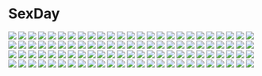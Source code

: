 # SexDay
![](https://konachan.com/image/6b3e1ed2f257d1ace489750613b40e0f/Konachan.com%20-%20186929%202girls%20aircraft%20black_hair%20boat%20bow_%28weapon%29%20brown_eyes%20brown_hair%20fire%20jeanex%20long_hair%20short_hair%20tears%20thighhighs%20torn_clothes%20water%20weapon.jpg)
![](https://konachan.com/image/d2af4d28df185a73de25f5d65acc4fc7/Konachan.com%20-%20279871%20armor%20blonde_hair%20blue_eyes%20breasts%20chain%20dress%20elbow_gloves%20fate_grand_order%20fate_%28series%29%20gloves%20headdress%20long_hair%20nasaniliu%20thighhighs.jpg)
![](https://konachan.com/image/7c2638e4a1f6ea1e8d01ce1a2d6a6cbf/Konachan.com%20-%20154106%20art_jam%20black_hair%20boat%20earmuffs%20gloves%20original%20snow%20winter.jpg)
![](https://konachan.com/image/ac0befd39dc0c663cc2253cc31736cc7/Konachan.com%20-%20239713%20animal%20black_hair%20bow%20breasts%20dress%20houjuu_nue%20lzh%20red_eyes%20short_hair%20snake%20thighhighs%20touhou%20weapon%20wings%20zettai_ryouiki.jpg)
![](https://konachan.com/image/85cee2722c4e329f5e78601838174c7f/Konachan.com%20-%20185907%20anthropomorphism%20blonde_hair%20blue_eyes%20felix_%28felix901123%29%20gun%20long_hair%20mechagirl%20mobile_suit_gundam%20sinanju%20space%20stars%20weapon.jpg)
![](https://konachan.com/jpeg/de9d8e1a1e66eb49523826f172f32ee3/Konachan.com%20-%20180016%20blue_hair%20bow%20breasts%20fang%20flat_chest%20game_cg%20hexenhaus%20iroha_%28unyun%29%20long_hair%20nipples%20no_bra%20open_shirt%20panties%20purple_eyes%20shirt_lift%20underwear.jpg)
![](https://konachan.com/image/d3879b686725fdc6deb619763b683755/Konachan.com%20-%20236929%20group%20male%20original%20ra-bit.jpg)
![](https://konachan.com/jpeg/001a012a67ceefd3fa0b4ce7588ae98b/Konachan.com%20-%20247047%20bai_yemeng%20original%20pixiv_fantasia%20signed%20tian_ling_qian_ye%20waifu2x.jpg)
![](https://konachan.com/jpeg/45288aaca69b7e610c00cd3344b75bbe/Konachan.com%20-%20202060%20ass%20bed%20blue_hair%20kazakami_shun%20loli%20original%20panties%20short_hair%20underwear.jpg)
![](https://konachan.com/image/18b59ad1167725ae4f311acd42dbab38/Konachan.com%20-%2068654%20blue_hair%20breasts%20cleavage%20garter_belt%20haotone_tsubasa%20hontani_kanae%20kisaragi_gold_star%20long_hair%20maid%20purple_eyes%20saga_planets%20stockings%20valentine.jpg)
![](https://konachan.com/image/aec1bc0d152d1a0c946020a30a161a87/Konachan.com%20-%20148773%20brown_eyes%20brown_hair%20chuunibyou_demo_koi_ga_shitai%21%20long_hair%20nibutani_shinka%20panties%20pon_%28shind_997%29%20tan_lines%20underwear.jpg)
![](https://konachan.com/image/991986d05993beec7e2aaeae95f9c0b4/Konachan.com%20-%2019737%20fate_%28series%29%20fate_stay_night%20tohsaka_rin%20type-moon.jpg)
![](https://konachan.com/image/95073f63c0c10e35b14ce5d8be97abc7/Konachan.com%20-%20204629%20aqua_eyes%20blonde_hair%20bubbles%20headdress%20original%20sakimichan%20underwater%20water%20watermark.jpg)
![](https://konachan.com/jpeg/2ab2235fc28fd1e8be7e3067bbcaee01/Konachan.com%20-%20202262%202girls%20alice_cartelet%20blue_eyes%20brown_eyes%20brown_hair%20choker%20dress%20flowers%20kiniro_mosaic%20loli%20oomiya_shinobu%20orange_hair%20ribbons%20riichu%20scan%20twintails.jpg)
![](https://konachan.com/jpeg/774d78fb75f5550aa8e7862397cd2d04/Konachan.com%20-%20120931%20animal%20book%20brown_eyes%20brown_hair%20cape%20cat%20feathers%20flowers%20hat%20knife%20magic%20petals%20rose%20short_hair%20sugina_miki%20thighhighs%20watermark%20weapon%20witch.jpg)
![](https://konachan.com/jpeg/6012bcf6b4b9284df47334b1cb266c7a/Konachan.com%20-%20300918%20breasts%20brown_eyes%20brown_hair%20cosplay%20haruhisky%20maid%20samurai_spirits%20short_hair%20suzumiya_haruhi%20thighhighs%20undressing%20weapon.jpg)
![](https://konachan.com/jpeg/7e23f788696e75d172e93a8a28d30ba6/Konachan.com%20-%20127474%20blonde_hair%20breasts%20cleavage%20dress%20hat%20purple_eyes%20shuugetsu_karasu%20thighhighs%20touhou%20valentine%20yakumo_yukari.jpg)
![](https://konachan.com/image/e01391ea1e5a5cce0b9c3f466a17609c/Konachan.com%20-%20156084%20hyperdimension_neptunia%20long_hair%20purple_hair%20pururut%20red_eyes%20tsunako.jpg)
![](https://konachan.com/image/1cd8fb4a04500f3bdc1403c6da10d76a/Konachan.com%20-%2084160%20bianca%27s_daughter%20bike_shorts%20blonde_hair%20dragon_quest%20loli%20moonknives%20shorts%20staff.jpg)
![](https://konachan.com/image/b088413d33a84d6b391007376266a65f/Konachan.com%20-%2033814%202girls%20blue_eyes%20brown_hair%20green_eyes%20loli%20long_hair%20mizuki_saori%20mizuki_shiori%20panties%20see_through%20studio_ring%20twins%20underwear%20watermark.jpg)
![](https://konachan.com/jpeg/e0e1ffa87513b1424abd3d8b1b3bee79/Konachan.com%20-%20303807%20brown_eyes%20brown_hair%20flowers%20japanese_clothes%20kimono%20long_hair%20original%20polychromatic%20saijou_haruki.jpg)
![](https://konachan.com/image/d9f680a74440f3c9abd6aaf1796c6619/Konachan.com%20-%2069312%20amami_haruka%20blue_hair%20brown_eyes%20brown_hair%20idolmaster%20kisaragi_chihaya%20long_hair%20ribbons%20short_hair.jpg)
![](https://konachan.com/jpeg/5e1625a49115180329ef83f05b1da27c/Konachan.com%20-%20255048%20aqua_eyes%20dress%20game_cg%20making_lovers%20short_hair%20smee%20taniyama-san%20tsukino_mashiro%20white_hair.jpg)
![](https://konachan.com/image/43fe1214b965ae5e41a15a297d8cf2c5/Konachan.com%20-%20189951%20anus%20censored%20gamagouri_ira%20kill_la_kill%20kiryuin_satsuki%20male%20mizutani_rin%20nude%20pussy%20spread_legs%20spread_pussy.jpg)
![](https://konachan.com/image/c8c2ab9aa420a441fccd1ad4b2fcdcee/Konachan.com%20-%2010057%20blonde_hair%20blue_eyes%20christmas%20miyauchi_lemmy%20thighhighs%20to_heart%20wink%20zen.jpg)
![](https://konachan.com/image/877848d388b7b2aeef62166e36abf563/Konachan.com%20-%2091296%20ass%20breasts%20censored%20cum%20gustav_%28telomere_na%29%20izayoi_sakuya%20maid%20nipples%20penis%20pussy%20thighhighs%20touhou%20wink.jpg)
![](https://konachan.com/jpeg/62dcfea2748c83c03c5e511a3670651f/Konachan.com%20-%20117469%20clouds%20filia_%28lunaris_filia%29%20game_cg%20long_hair%20lunaris_filia%20mikagami_mamizu%20pointed_ears%20red_eyes%20school_uniform%20sky%20tie%20whirlpool%20white_hair.jpg)
![](https://konachan.com/image/472f671d4a02c718d467e27a3d268b75/Konachan.com%20-%20293734%20azur_lane%20black_hair%20breast_hold%20breasts%20brown_eyes%20gloves%20long_hair%20military%20pantyhose%20ponytail%20scan%20sword%20taka_tony%20uniform%20weapon%20white.jpg)
![](https://konachan.com/jpeg/5c7a883e2c7e3d48fc451dc608fee25a/Konachan.com%20-%20238169%20bikini%20blush%20breasts%20brown_hair%20clouds%20cropped%20green_eyes%20kagematsuri%20long_hair%20navel%20original%20sky%20swimsuit.jpg)
![](https://konachan.com/jpeg/2c41e2973fa5266dd71175677ac447b4/Konachan.com%20-%20213689%20anthropomorphism%20braids%20brown_hair%20close%20hellpart%20kantai_collection%20ooi_%28kancolle%29%20red_eyes%20snow%20waifu2x.jpg)
![](https://konachan.com/image/96fbebea923487bdd9865850aeb4c64f/Konachan.com%20-%20305092%20anus%20ass%20black_hair%20blush%20breasts%20catgirl%20cropped%20fang%20garter%20green_eyes%20karyl%20long_hair%20nipples%20nopan%20pussy%20rkrk12%20stockings%20tail%20tears%20uncensored.jpg)
![](https://konachan.com/jpeg/495c4307e6d648d10c53595440dad08f/Konachan.com%20-%20288229%20ass%20baiken%20blue_hair%20breasts%20cleavage%20clouds%20dizzy%20drink%20gray_hair%20group%20halo%20hat%20jack-o%20navel%20phamoz%20ponytail%20red_eyes%20sky%20tree%20waifu2x%20water.jpg)
![](https://konachan.com/image/b99a9784a48dac87f5ac6fabf9e525a1/Konachan.com%20-%2021616%20bleach%20inoue_orihime%20kuchiki_rukia%20kurosaki_ichigo%20male.jpg)
![](https://konachan.com/image/ca4ae35faaa466f106e64ff20895b563/Konachan.com%20-%20202964%20black_lagoon%20gun%20hijikawa_arashi%20maid%20roberta%20weapon.jpg)
![](https://konachan.com/image/552de2b4b6a8dbcd483b99d5b4da61e4/Konachan.com%20-%2050783%20mito_mashiro%20moekibara_fumitake%20tayutama.jpg)
![](https://konachan.com/image/b1621e31d845f98c0b8336845d74d7d2/Konachan.com%20-%20172289%20fyuria%20gloves%20gray_hair%20long_hair%20necklace%20pointed_ears%20purple_eyes%20record_of_agarest_war%20tagme_%28artist%29%20twintails%20weapon%20wet.jpg)
![](https://konachan.com/jpeg/b0cfee8937d5b7ac410ac6470aa62a1e/Konachan.com%20-%20208977%20aqua_eyes%20black_hair%20bow%20censored%20game_cg%20kyuuketsu_hime_no_libra%20miyasu_risa%20onomatope%2A%20panties%20pussy%20school_uniform%20skirt%20thighhighs%20underwear%20urine.jpg)
![](https://konachan.com/image/8c4809bbab6697c6c647eec25c9055a3/Konachan.com%20-%20139082%20arnage_of_huckebein%20mahou_senki_lyrical_nanoha_force%20tagme.jpg)
![](https://konachan.com/jpeg/5edf7abad3112e35c9188d18d81fe813/Konachan.com%20-%20236298%20anthropomorphism%20aqua_eyes%20blush%20clouds%20dress%20hat%20kantai_collection%20long_hair%20popsicle%20sky%20summer_dress%20tama_satou%20third-party_edit%20water%20white_hair.jpg)
![](https://konachan.com/jpeg/607ebb105e8c21b3ae72ff715a4c25ec/Konachan.com%20-%20275627%20ai_1003%20blonde_hair%20flandre_scarlet%20red_eyes%20touhou%20vampire%20wings.jpg)
![](https://konachan.com/image/b0095ee53df387dfa3a83b288297c321/Konachan.com%20-%20251193%20908%20blush%20dokuro_chrome%20dress%20eyepatch%20katekyou_hitman_reborn%20purple_eyes%20purple_hair%20short_hair%20thighhighs.jpg)
![](https://konachan.com/image/73bfbcee120ba87727c5c63d06437c51/Konachan.com%20-%20112317%20fujiwara_no_mokou%20long_hair%20munya%20red_eyes%20touhou.jpg)
![](https://konachan.com/image/b2dc00943a53fdfca2bcef6811ed528c/Konachan.com%20-%2093341%20bed%20black_hair%20blush%20erect_nipples%20game_cg%20hello_good-bye%20long_hair%20moekibara_fumitake%20no_bra%20nopan%20rindou_natsume.jpg)
![](https://konachan.com/image/be9bdfa3ee553a5cce5c6d1d8fff3731/Konachan.com%20-%2023136%20hachimitsu_to_clover.jpg)
![](https://konachan.com/image/480bd4e7e794ef5a7f6518bd7a36a1fb/Konachan.com%20-%2022007%20asanami_miori%20blonde_hair%20panties%20purple_eyes%20school_uniform%20shirogane_no_soleil%20skirt%20thighhighs%20underwear.jpg)
![](https://konachan.com/jpeg/6ae2bf9727cfef94b7d5c93cbebe1af6/Konachan.com%20-%20262161%20ass%20blonde_hair%20blush%20breast_hold%20breasts%20censored%20green_eyes%20jotti%20long_hair%20navel%20nipples%20nude%20original%20ponytail%20pussy%20signed.jpg)
![](https://konachan.com/image/456d6afd77c59e8433138a2d6d752b41/Konachan.com%20-%20115197%20bunny%20segnoj.jpg)
![](https://konachan.com/image/28d8577e18ca43f7e2a2cb52e1e4417e/Konachan.com%20-%208168%202girls%20armor%20bow%20breasts%20cleavage%20fan%20fang%20glasses%20gloves%20hat%20kimono%20knife%20long_hair%20no_bra%20panties%20ponytail%20rope%20skintight%20tagme%20uniform%20weapon.jpg)
![](https://konachan.com/image/54c9623f6388773083c96c9a6a1f0227/Konachan.com%20-%2072462%20all_male%20kaito%20male%20vocaloid.jpg)
![](https://konachan.com/jpeg/27cc39a04d43fa70eb2d149b36368247/Konachan.com%20-%20120861%20blue_eyes%20breasts%20censored%20game_cg%20nipples%20nonomiya_ai%20open_shirt%20school_uniform%20sex%20shunki_gentei_poco_a_poco%20takoyaki_%28roast%29%20thighhighs.jpg)
![](https://konachan.com/jpeg/a4879aa80dbc0ab9b356bc55adf247b8/Konachan.com%20-%20188233%202girls%20akabeisoft3%20aotsuki_shinobu%20bed%20black_hair%20blonde_hair%20breasts%20game_cg%20kurihara_yume%20nipples%20nude%20yoneyama_miu%20yuri.jpg)
![](https://konachan.com/image/f73a2eb18dbb56265fc4f0d49e6b5090/Konachan.com%20-%2050289%20akiyama_mio%20bikini%20food%20ice_cream%20k-on%21%20swimsuit%20white.jpg)
![](https://konachan.com/jpeg/7c44ac40c8e8e8ac8da52f058d89a21e/Konachan.com%20-%2036766%20aquaplus%20ilfa%20leaf%20mitsumi_misato%20to_heart%20to_heart_2.jpg)
![](https://konachan.com/jpeg/5d9ec7625d70eee994edcfe2ebbfdbcd/Konachan.com%20-%20279378%20animal_ears%20ass%20blush%20bow%20bra%20breast_hold%20breasts%20bunny_ears%20bunnygirl%20cleavage%20elbow_gloves%20gloves%20ribbons%20scan%20short_hair%20tail%20thighhighs%20underwear.jpg)
![](https://konachan.com/jpeg/da09a96e113cda483279092fe44fdfc8/Konachan.com%20-%2098546%20black_hair%20blush%20bra%20dressing%20game_cg%20hananomiya_ako%20long_hair%20navel%20nishimata_aoi%20purple_eyes%20sekai_seifuku_kanojo%20skirt%20underwear.jpg)
![](https://konachan.com/image/272a8b70b61452a895a2bf8c52c50953/Konachan.com%20-%2031722%20blonde_hair%20blush%20book%20favorite%20game_cg%20happy_margaret%21%20kokonoka%20minahase_karin%20school_uniform%20thighhighs.jpg)
![](https://konachan.com/jpeg/f3e701430206851999ffb6b33f3bbbd6/Konachan.com%20-%20293873%20animal_ears%20blush%20breasts%20censored%20foxgirl%20game_cg%20hinata_nao%20japanese_clothes%20moonstone_cherry%20nipples%20pink_hair%20purple_eyes%20sex%20spread_legs%20tail.jpg)
![](https://konachan.com/image/591ccb560f73efd701e15b86c7c46b66/Konachan.com%20-%2065167%20gun%20gundam_wing%20mecha%20mobile_suit_gundam%20weapon%20white.jpg)
![](https://konachan.com/image/2bd86c74d3191fb513d8d40e8e878541/Konachan.com%20-%20143622%20barefoot%20bow%20brown_eyes%20brown_hair%20dress%20flowers%20hakurei_reimu%20japanese_clothes%20mikkii%20miko%20ofuda%20petals%20touhou.jpg)
![](https://konachan.com/image/2e6bbfbc8afeb55ae4a7446c4f66c1ef/Konachan.com%20-%20143350%20another%20black_hair%20chibi%20eyepatch%20knife%20misaki_mei%20red_eyes%20school_uniform%20short_hair%20umbrella.jpg)
![](https://konachan.com/image/bc86201147ed01b4c2c3ebdd0cff1153/Konachan.com%20-%20270412%202girls%20black_hair%20blonde_hair%20jpeg_artifacts%20long_hair%20saijou_claudine%20shoujo_ai%20skirt%20tagme_%28artist%29%20tendou_maya%20weapon%20yellow_eyes.jpg)
![](https://konachan.com/jpeg/d83244a7c5090c1ae9d0dc525674c830/Konachan.com%20-%20179370%20aqua_eyes%20aqua_hair%20barefoot%20hatsune_miku%20nude%20pussy%20twintails%20uncensored%20vocaloid%20wokada.jpg)
![](https://konachan.com/image/d42cf8c8a774a07c09feb62a40f7c6d9/Konachan.com%20-%2056844%20bikini%20glasses%20mobile_suit_gundam%20mobile_suit_gundam_00%20shirin_bakhtiar%20swimsuit%20tadano_akira.jpg)
![](https://konachan.com/jpeg/720341d8de94aaf1e646010a24204aea/Konachan.com%20-%20248198%20bikini%20blush%20breasts%20cleavage%20fate_grand_order%20fate_%28series%29%20flowers%20long_hair%20navel%20purple_hair%20red_eyes%20spear%20swimsuit%20water%20weapon%20yomono.jpg)
![](https://konachan.com/image/5431b34e7c7247c49bf8818681cf49af/Konachan.com%20-%2057172%20hatsune_miku%20sky%20vocaloid.jpg)
![](https://konachan.com/image/9d5b4bb0ada5872b9ad60503399b9eae/Konachan.com%20-%20224207%20aqua_eyes%20aqua_hair%20blush%20dress%20hatsune_miku%20kanzaki_hiro%20long_hair%20twintails%20vector%20vocaloid.jpg)
![](https://konachan.com/jpeg/345d08e1391a88f4bada3721bbb4d0eb/Konachan.com%20-%20104955%20clouds%20cola_%28gotouryouta%29%20forest%20landscape%20nobody%20original%20scenic%20sky%20stairs%20tree.jpg)
![](https://konachan.com/jpeg/099029ea91aa682446abd451c15fbe9c/Konachan.com%20-%20306246%20ass%20bed%20blush%20breasts%20fate_grand_order%20fate_%28series%29%20long_hair%20nipples%20pink_eyes%20pussy%20red_hair%20spread_pussy%20torn_clothes%20tsuki_no_i-min%20uncensored.jpg)
![](https://konachan.com/image/935c0076d18e5f667ba3a5d6bfecc22b/Konachan.com%20-%20149266%20autumn%20barefoot%20blue_eyes%20brown_hair%20leaves%20long_hair%20original%20school_uniform%20tokiti%20water%20wet.jpg)
![](https://konachan.com/jpeg/adca674ca490e1d62d49e0f3ffaff0be/Konachan.com%20-%20298556%20brown_eyes%20brown_hair%20flowers%20gloves%20headdress%20kneehighs%20long_hair%20nijisanji%20nun%20piro_%28artist%29%20sister_cleaire.jpg)
![](https://konachan.com/jpeg/da817f8048803c8208780dcbe60b0280/Konachan.com%20-%2042902%20asuku_san%20itsuka_todoku_anosorani%20long_hair%20pantyhose%20purple_eyes%20umbrella.jpg)
![](https://konachan.com/image/3eaff6efbbf16c7d9c392e3efff134c3/Konachan.com%20-%2015331%20bonta-kun%20chidori_kaname%20full_metal_panic%20sagara_sousuke%20teletha_testarossa.jpg)
![](https://konachan.com/image/124bc403c4242b7af99d5d5dbb79e443/Konachan.com%20-%2033472%20.hack__%20.hack__g.u.%20.hack__link%20.hack__roots%20biwa%20haseo%20ovan.jpg)
![](https://konachan.com/jpeg/ae67c992f8c0ef7249d3ab9ff10fe6b6/Konachan.com%20-%20233203%20aqua_hair%20braids%20breasts%20long_hair%20orange_eyes%20original%20sasataro%20skull.jpg)
![](https://konachan.com/jpeg/ed3e9cfff7d57f5b2292a9e3be01b7c2/Konachan.com%20-%20286793%202girls%20aqua_eyes%20blonde_hair%20blush%20braids%20breasts%20gray_hair%20hat%20marchen_madchen%20maria_rasputin%20navel%20nipples%20pussy%20short_hair%20uncensored%20white%20wntame.jpg)
![](https://konachan.com/jpeg/5cbf2bee95461dacaf3f3148a04d01bf/Konachan.com%20-%20250073%202girls%20apple%20black_hair%20dress%20food%20fruit%20long_hair%20naru_%28ul%29%20original%20polychromatic.jpg)
![](https://konachan.com/jpeg/347bbffdd71cf45690b8809b78ef2de8/Konachan.com%20-%2034607%20duplicate%20izumi_kanata%20lucky_star.jpg)
![](https://konachan.com/jpeg/f3cde04fbe341b5ce8bb4ea8dc409422/Konachan.com%20-%20221650%20animal_ears%20bunnygirl%20cigarette%20cube85%20drink%20inubashiri_momiji%20kawashiro_nitori%20military%20reisen_udongein_inaba%20touhou%20wolfgirl.jpg)
![](https://konachan.com/jpeg/5529d4bf9207ab587aead5aa0d9b1d7e/Konachan.com%20-%20129976%20armor%20ganesagi%20gloves%20long_hair%20orange_eyes%20original%20sword%20weapon%20white_hair%20wings.jpg)
![](https://konachan.com/image/2b0fc34a6fca25d22ea4f9c8e685ed6f/Konachan.com%20-%2011133%20kanon%20minase_nayuki%20sawatari_makoto.jpg)
![](https://konachan.com/image/0cc5d5d5440b9100cb1608d2e4966121/Konachan.com%20-%209527%20maid%20miyatsuki_itsuka%20thighhighs.jpg)
![](https://konachan.com/image/506700a9d149edb68fa0308f1ebef20b/Konachan.com%20-%2076778%20animal%20breasts%20green_eyes%20green_hair%20japanese_clothes%20kochiya_sanae%20miko%20snake%20touhou.jpg)
![](https://konachan.com/jpeg/7230e622d5acd54be785281161e3cb9d/Konachan.com%20-%20260047%20alice_soft%20angel%20aqua_hair%20black_hair%20breasts%20cleavage%20dress%20ellis_xillia%20fingering%20game_cg%20headband%20long_hair%20male%20pussy_juice%20short_hair%20wings.jpg)
![](https://konachan.com/image/6de7525d189eac4d3615ed7b75aad4f2/Konachan.com%20-%20282370%20at2.%20flowers%20vocaloid%20voiceroid%20yuzuki_yukari.jpg)
![](https://konachan.com/jpeg/d0750b1bdb993e10f4102ea61dc92153/Konachan.com%20-%20155212%20barefoot%20blue_eyes%20blush%20clouds%20gray_hair%20imouto_no_katachi%20meta%20mutou_kurihito%20school_swimsuit%20short_hair%20sky%20sphere%20swim_ring%20swimsuit%20water.jpg)
![](https://konachan.com/image/1bc0165e2c914a2c71d45c5ebc6b25a6/Konachan.com%20-%2014901%20hyrda%20laine%20ufo_princess_valkyrie%20valkyrie_%28ufo_princess_valkyrie%29.jpg)
![](https://konachan.com/image/c14bfab37591cd78164bfb74281a3e1a/Konachan.com%20-%20135754%20animal_ears%20bunny_ears%20bunnygirl%20byeontae_jagga%20call_of_duty%20gloves%20hat%20henshako%20long_hair%20purple_hair%20reisen_udongein_inaba%20touhou%20weapon%20white.jpg)
![](https://konachan.com/image/50ef239e987211d267e0419a31c98bcf/Konachan.com%20-%2052514%20bernadette_le_tigre_de_la_rivi%C3%A8re%20ilfriede_von_feulner%20muv-luv%20muv-luv_alternative%20total_eclipse.jpg)
![](https://konachan.com/jpeg/1e8c030120f125ecb19d9864d28e1556/Konachan.com%20-%209753%20len%20shingetsutan_tsukihime%20vector%20white_len.jpg)
![](https://konachan.com/image/ccfcee54a7e57913fda394079f7dccf8/Konachan.com%20-%20161072%20blue_eyes%20blue_hair%20close%20long_hair%20original%20riqurr.jpg)
![](https://konachan.com/image/6affd30b220918de347b8ff02f878cf4/Konachan.com%20-%2068800%20apron%20black_hair%20bow%20brown_eyes%20brown_hair%20candy%20chocolate%20crying%20food%20gloves%20headdress%20long_hair%20pink_eyes%20saten_ruiko%20short_hair%20skirt%20twintails.jpg)
![](https://konachan.com/image/b1b81324a147764e088b8db7a2ae63f3/Konachan.com%20-%20134701%20animal%20bird%20book%20cat%20flowers%20guitar%20instrument%20kyang692%20loli%20rabbit%20ribbons%20seeu%20stars%20vocaloid.jpg)
![](https://konachan.com/image/c34ff9d6166099d78049ea32c3d60d45/Konachan.com%20-%20105656%20animal_ears%20kishida_mel%20tagme.jpg)
![](https://konachan.com/image/2d934eca05a14afd206896dcbd17359e/Konachan.com%20-%20189273%20bubbles%20doomfest%20gloves%20long_hair%20orange_eyes%20pantyhose%20school_uniform%20torn_clothes%20underboob%20underwater%20underwear%20water%20white_hair%20wink.jpg)
![](https://konachan.com/jpeg/34a69aea3632a0748f766f8f0eb9fef1/Konachan.com%20-%20131713%20%26_sora_no_mukou_de_sakimasu_you_ni%20akatsuki-works%20game_cg%20honoue_maki%20purple_eyes%20saeki_hokuto.jpg)
![](https://konachan.com/image/6420258e34e8717a8e3a533600883d2a/Konachan.com%20-%20235556%20animal_ears%20ass%20breasts%20forest%20foxgirl%20nude%20original%20tail%20tree%20tyappygain%20water.jpg)
![](https://konachan.com/jpeg/197a80016c225a0407bbd5359941ee41/Konachan.com%20-%20129800%20akinoko%20blonde_hair%20breast_hold%20butterfly%20chitoseya_touko%20game_cg%20green_eyes%20kaminoyu%20topless.jpg)
![](https://konachan.com/jpeg/83e75636a14cb7aedc415d527fcb0e9c/Konachan.com%20-%20215971%20blonde_hair%20dress%20horns%20mamuru%20original%20short_hair%20thighhighs%20wristwear.jpg)
![](https://konachan.com/jpeg/7cb2aede09c740fc6fcb1eaa8bcb5dd3/Konachan.com%20-%20141043%20animal_ears%20barefoot%20blonde_hair%20breasts%20catgirl%20cleavage%20dog_days%20doggirl%20foxgirl%20jyuuji%20panties%20ricotta_elmar%20striped_panties%20tail%20topless%20underwear.jpg)
![](https://konachan.com/image/558081014126b9dd837da5e2760deb6a/Konachan.com%20-%20151846%20blush%20breasts%20hoshizora_ikuyo%20japanese_clothes%20kimono%20moon%20nishi_koutarou%20no_bra%20precure%20red_hair%20short_hair%20smile_precure%21.jpg)

